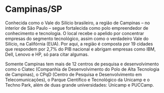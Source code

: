 # Campinas/SP

Conhecida como o Vale do Silício brasileiro, a região de Campinas – no interior de São Paulo – segue fortalecida como polo empreendedor de conhecimento e tecnologia. O local recebe o apelido por concentrar empresas do segmento tecnológico, assim como o verdadeiro Vale do Silício, na Califórnia (EUA). Por aqui, a região é composta por 19 cidades que respondem por 2,7% do PIB nacional e abrigam empresas como IBM, Dell, Lenovo e HP, só para citar algumas.

Somente Campinas tem mais de 12 centros de pesquisa e desenvolvimento como o Ciatec (Companhia de Desenvolvimento do Polo de Alta Tecnologia de Campinas), o CPqD (Centro de Pesquisa e Desenvolvimento em Telecomunicações), o Parque Científico e Tecnológico da Unicamp e o Techno Park, além de duas grande universidades: Unicamp e PUCCamp.
